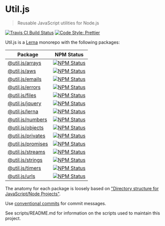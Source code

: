 # Util.js

> Reusable JavaScript utilities for Node.js

<p>
  <a href="https://travis-ci.org/creemama/utiljs"><img alt="Travis CI Build Status" src="https://img.shields.io/travis/creemama/utiljs/master.svg?style=flat-square&label=Travis+CI"></a>
  <a href="https://github.com/prettier/prettier"><img alt="Code Style: Prettier" src="https://img.shields.io/badge/code_style-prettier-ff69b4.svg?style=flat-square"></a>
</p>

Util.js is a [Lerna](https://lernajs.io/) monorepo with the following packages:

| Package                                                                                      |                                                                        NPM Status                                                                        |
| -------------------------------------------------------------------------------------------- | :------------------------------------------------------------------------------------------------------------------------------------------------------: |
| [@util.js/arrays](https://github.com/creemama/utiljs/tree/master/packages/utiljs-arrays)     |   <a href="https://www.npmjs.com/package/@util.js/arrays"><img alt="NPM Status" src="https://img.shields.io/npm/v/@util.js/arrays.svg?style=flat"></a>   |
| [@util.js/aws](https://github.com/creemama/utiljs/tree/master/packages/utiljs-aws)           |      <a href="https://www.npmjs.com/package/@util.js/aws"><img alt="NPM Status" src="https://img.shields.io/npm/v/@util.js/aws.svg?style=flat"></a>      |
| [@util.js/emails](https://github.com/creemama/utiljs/tree/master/packages/utiljs-emails)     |   <a href="https://www.npmjs.com/package/@util.js/emails"><img alt="NPM Status" src="https://img.shields.io/npm/v/@util.js/emails.svg?style=flat"></a>   |
| [@util.js/errors](https://github.com/creemama/utiljs/tree/master/packages/utiljs-errors)     |   <a href="https://www.npmjs.com/package/@util.js/errors"><img alt="NPM Status" src="https://img.shields.io/npm/v/@util.js/errors.svg?style=flat"></a>   |
| [@util.js/files](https://github.com/creemama/utiljs/tree/master/packages/utiljs-files)       |    <a href="https://www.npmjs.com/package/@util.js/files"><img alt="NPM Status" src="https://img.shields.io/npm/v/@util.js/files.svg?style=flat"></a>    |
| [@util.js/jquery](https://github.com/creemama/utiljs/tree/master/packages/utiljs-jquery)     |   <a href="https://www.npmjs.com/package/@util.js/jquery"><img alt="NPM Status" src="https://img.shields.io/npm/v/@util.js/jquery.svg?style=flat"></a>   |
| [@util.js/lerna](https://github.com/creemama/utiljs/tree/master/packages/utiljs-lerna)       |    <a href="https://www.npmjs.com/package/@util.js/lerna"><img alt="NPM Status" src="https://img.shields.io/npm/v/@util.js/lerna.svg?style=flat"></a>    |
| [@util.js/numbers](https://github.com/creemama/utiljs/tree/master/packages/utiljs-numbers)   |  <a href="https://www.npmjs.com/package/@util.js/numbers"><img alt="NPM Status" src="https://img.shields.io/npm/v/@util.js/numbers.svg?style=flat"></a>  |
| [@util.js/objects](https://github.com/creemama/utiljs/tree/master/packages/utiljs-objects)   |  <a href="https://www.npmjs.com/package/@util.js/objects"><img alt="NPM Status" src="https://img.shields.io/npm/v/@util.js/objects.svg?style=flat"></a>  |
| [@util.js/privates](https://github.com/creemama/utiljs/tree/master/packages/utiljs-privates) | <a href="https://www.npmjs.com/package/@util.js/privates"><img alt="NPM Status" src="https://img.shields.io/npm/v/@util.js/privates.svg?style=flat"></a> |
| [@util.js/promises](https://github.com/creemama/utiljs/tree/master/packages/utiljs-promises) | <a href="https://www.npmjs.com/package/@util.js/promises"><img alt="NPM Status" src="https://img.shields.io/npm/v/@util.js/promises.svg?style=flat"></a> |
| [@util.js/streams](https://github.com/creemama/utiljs/tree/master/packages/utiljs-streams)   |  <a href="https://www.npmjs.com/package/@util.js/streams"><img alt="NPM Status" src="https://img.shields.io/npm/v/@util.js/streams.svg?style=flat"></a>  |
| [@util.js/strings](https://github.com/creemama/utiljs/tree/master/packages/utiljs-strings)   |  <a href="https://www.npmjs.com/package/@util.js/strings"><img alt="NPM Status" src="https://img.shields.io/npm/v/@util.js/strings.svg?style=flat"></a>  |
| [@util.js/timers](https://github.com/creemama/utiljs/tree/master/packages/utiljs-timers)     |   <a href="https://www.npmjs.com/package/@util.js/timers"><img alt="NPM Status" src="https://img.shields.io/npm/v/@util.js/timers.svg?style=flat"></a>   |
| [@util.js/urls](https://github.com/creemama/utiljs/tree/master/packages/utiljs-urls)         |     <a href="https://www.npmjs.com/package/@util.js/urls"><img alt="NPM Status" src="https://img.shields.io/npm/v/@util.js/urls.svg?style=flat"></a>     |

The anatomy for each package is loosely based on ["Directory structure for JavaScript/Node Projects"](https://gist.github.com/tracker1/59f2c13044315f88bee9).

Use [conventional commits](https://github.com/pvdlg/conventional-changelog-metahub) for commit messages.

See scripts/README.md for information on the scripts used to maintain this project.

